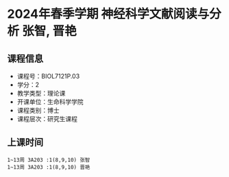 # 2024年春季学期 神经科学文献阅读与分析 张智, 晋艳






## 课程信息

- 课程号：BIOL7121P.03
- 学分：2
- 教学类型：理论课
- 开课单位：生命科学学院
- 课程类别：博士
- 课程层次：研究生课程

## 上课时间

```
1~13周 3A203 :1(8,9,10) 张智
1~13周 3A203 :1(8,9,10) 晋艳
```

